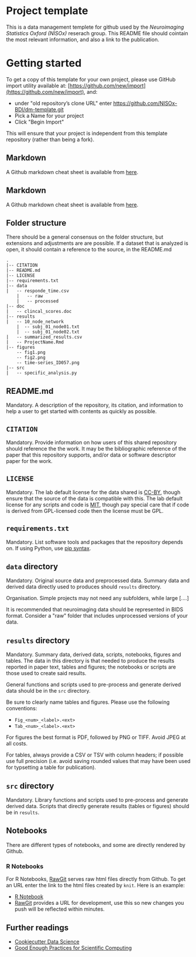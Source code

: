 # Project template

This is a data management templete for github used by the *Neuroimaging Statistics Oxford (NISOx)* reserach group. This README file should cointain the most relevant information, and also a link to the publication.

# Getting started
To get a copy of this template for your own project, please use GitHub import utility available at: [https://github.com/new/import](https://github.com/new/import), and:
 - under "old repository’s clone URL" enter https://github.com/NISOx-BDI/dm-template.git
 - Pick a Name for your project
 - Click "Begin Import"
 
This will ensure that your project is independent from this template repository (rather than being a fork).

## Markdown
A Github markdown cheat sheet is available from [here](https://github.com/adam-p/markdown-here/wiki/Markdown-Cheatsheet).

## Markdown
A Github markdown cheat sheet is available from [here](https://github.com/adam-p/markdown-here/wiki/Markdown-Cheatsheet).

## Folder structure
There should be a general consensus on the folder structure, but extensions and adjustments are are possible. If a dataset that is analyzed is open, it should contain a reference to the source, in the README.md

	.
	|-- CITATION
	|-- README.md
	|-- LICENSE
	|-- requirements.txt
	|-- data
	|   -- responde_time.csv
        |   -- raw
        |   -- processed
	|-- doc
	|   -- clincal_scores.doc
	|-- results
	|   -- 10_node_network
	    |  -- subj_01_node01.txt
	    |  -- subj_01_node02.txt
	|   -- summarized_results.csv
	|   -- ProjectName.Rmd
	|-- figures
	    -- fig1.png
	    -- fig2.png
	    -- time-series_ID057.png
	|-- src
	|   -- specific_analysis.py


## README.md

Mandatory.  A description of the repository, its citation, and information to help a user to get started with contents as quickly as possible.

## `CITATION`

Mandatory.  Provide information on how users of this shared repository should reference the the work. It may be the bibliographic reference of the paper that this repository supports, and/or data or software descriptor paper for the work.

## `LICENSE`

Mandatory.  The lab default license for the data shared is [CC-BY](https://creativecommons.org/licenses/by/3.0/), though ensure that the source of the data is compatible with this.  The lab default license for any scripts and code is [MIT](https://opensource.org/licenses/MIT), though pay special care that if code is derived from GPL-licensed code then the license must be GPL.

## `requirements.txt`

Mandatory.  List software tools and packages that the repository depends on.  If using Python, use [pip syntax](https://pip.pypa.io/en/stable/user_guide/#requirements-files).

## `data` directory

Mandatory.  Original source data and preprocessed data.  Summary data and derived data directly used to produces should `results` directory.

Organisation.  Simple projects may not need any subfolders, while large [....]

It is recommended that neuroimaging data should be represented in BIDS format.  Consider a "raw" folder that includes unprocessed versions of your data.

## `results` directory

Mandatory.  Summary data, derived data, scripts, notebooks, figures and tables.  The data in this directory is that needed to produce the results reported in paper text, tables and figures; the notebooks or scripts are those used to create said results.

General functions and scripts used to pre-process and generate derived data should be in the `src` directory.

Be sure to clearly name tables and figures.  Please use the following conventions:

 * `Fig_<num>_<label>.<ext>`
 * `Tab_<num>_<label>.<ext>`

For figures the best format is PDF, followed by PNG or TIFF.  Avoid JPEG at all costs.

For tables, always provide a CSV or TSV with column headers; if possible use full precision (i.e. avoid saving rounded values that may have been used for typsetting a table for publication).

## `src` directory

Mandatory. Library functions and scripts used to pre-process and generate derived data.  Scripts that directly generate results (tables or figures) should be in `results`.


## Notebooks

There are different types of notebooks, and some are directly rendered by Github.
### R Notebooks

For R Notebooks, [RawGit](https://rawgit.com/) serves raw html files directly from Github. To get an URL enter the link to the html files created by `knit`. Here is an example:

- [R Notebook](https://rawgit.com/NISOx-BDI/dm-template/master/results/ProjectName.html)
- [RawGit](https://rawgit.com/) provides a URL for development, use this so new changes you push will be reflected within minutes.


## Further readings

- [Cookiecutter Data Science](https://drivendata.github.io/cookiecutter-data-science/)
- [Good Enough Practices for Scientific Computing](https://swcarpentry.github.io/good-enough-practices-in-scientific-computing/#project-organization)
